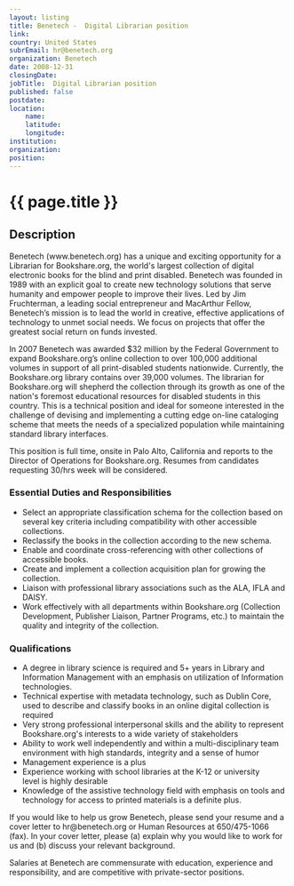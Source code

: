 ```yaml
---
layout: listing
title: Benetech -  Digital Librarian position
link:
country: United States
subrEmail: hr@benetech.org
organization: Benetech 
date: 2008-12-31
closingDate: 
jobTitle:  Digital Librarian position
published: false
postdate:
location:
    name: 
    latitude: 
    longitude: 
institution: 
organization: 
position: 
--- 
```



# {{ page.title }}

## Description





<p>Benetech (www.benetech.org) has a unique and exciting opportunity for a
Librarian for Bookshare.org, the world's largest collection of digital
electronic books for the blind and print disabled. Benetech was founded
in 1989 with an explicit goal to create new technology solutions that
serve humanity and empower people to improve their lives. Led by Jim
Fruchterman, a leading social entrepreneur and MacArthur Fellow,
Benetech’s mission is to lead the world in creative, effective
applications of technology to unmet social needs. We focus on projects
that offer the greatest social return on funds invested.
</p>
<p>

In 2007 Benetech was awarded $32 million by the Federal Government to
expand Bookshare.org’s online collection to over 100,000 additional
volumes in support of all print-disabled students nationwide. Currently,
the Bookshare.org library contains over 39,000 volumes. The librarian
for Bookshare.org will shepherd the collection through its growth as one
of the nation's foremost educational resources for disabled students in
this country. This is a technical position and ideal for someone
interested in the challenge of devising and implementing a cutting edge
on-line cataloging scheme that meets the needs of a specialized
population while maintaining standard library interfaces.
</p>
<p>
This position is full time, onsite in Palo Alto, California and reports
to the Director of Operations for Bookshare.org. Resumes from candidates
requesting 30/hrs week will be considered.
</p>

<h3>Essential Duties and Responsibilities</h3>

<ul>
<li>Select an appropriate classification schema for the collection based
on several key criteria including compatibility with other accessible
collections.</li>

<li> Reclassify the books in the collection according to the new schema.</li>

<li>Enable and coordinate cross-referencing with other collections of
accessible books.</li>

<li>Create and implement a collection acquisition plan for growing the
collection.</li>

<li> Liaison with professional library associations such as the ALA, IFLA
and DAISY.</li>

<li>Work effectively with all departments within Bookshare.org (Collection
Development, Publisher Liaison, Partner Programs, etc.) to maintain the
quality and integrity of the collection.</li>
</ul>

<h3>Qualifications</h3>

<ul>
<li> A degree in library science is required and 5+ years in Library and
Information Management with an emphasis on utilization of Information
technologies.</li> 
<li>  Technical expertise with metadata technology, such as Dublin Core,
used to describe and classify books in an online digital collection is
required</li> 
<li>  Very strong professional interpersonal skills and the ability to
represent Bookshare.org's interests to a wide variety of stakeholders</li> 
<li> Ability to work well independently and within a multi-disciplinary
team environment with high standards, integrity and a sense of humor</li> 
<li>  Management experience is a plus
<li> Experience working with school libraries at the K-12 or university</li> 
level is highly desirable
<li>  Knowledge of the assistive technology field with emphasis on tools and
technology for access to printed materials is a definite plus.</li> 
</ul>

<p>If you would like to help us grow Benetech, please send your resume and
a cover letter to hr@benetech.org or Human Resources at 650/475-1066
(fax). In your cover letter, please (a) explain why you would like to
work for us and (b) discuss your relevant background.
</p>

<p>Salaries at Benetech are commensurate with education, experience and
responsibility, and are competitive with private-sector positions.</p>
